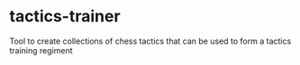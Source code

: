 # tactics-trainer
Tool to create collections of chess tactics that can be used to form a tactics training regiment
